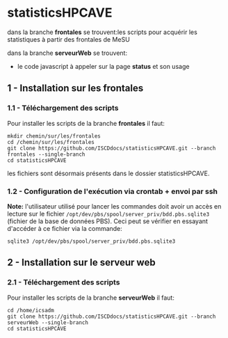 # statisticsHPCAVE
dans la branche **frontales** se trouvent:les scripts pour acquérir les statistiques à partir des frontales de MeSU

dans la branche **serveurWeb** se trouvent:
* le code javascript à appeler sur la page __status__ et son usage

## 1 - Installation sur les frontales
### 1.1 - Téléchargement des scripts
Pour installer les scripts de la branche **frontales** il faut:
```
mkdir chemin/sur/les/frontales
cd /chemin/sur/les/frontales
git clone https://github.com/ISCDdocs/statisticsHPCAVE.git --branch frontales --single-branch
cd statisticsHPCAVE
```
les fichiers sont désormais présents dans le dossier statisticsHPCAVE.

### 1.2 - Configuration de l'exécution via crontab + envoi par ssh
**Note:** l'utilisateur utilisé pour lancer les commandes doit avoir un accès en lecture sur le fichier `/opt/dev/pbs/spool/server_priv/bdd.pbs.sqlite3` (fichier de la base de données PBS). Ceci peut se vérifier en essayant d'accéder à ce fichier via la commande:
```
sqlite3 /opt/dev/pbs/spool/server_priv/bdd.pbs.sqlite3
```

## 2 - Installation sur le serveur web
### 2.1 - Téléchargement des scripts
Pour installer les scripts de la branche **serveurWeb** il faut:
```
cd /home/icsadm
git clone https://github.com/ISCDdocs/statisticsHPCAVE.git --branch serveurWeb --single-branch
cd statisticsHPCAVE
```
